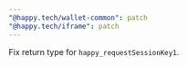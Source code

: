 ```yaml
---
"@happy.tech/wallet-common": patch
"@happy.tech/iframe": patch
---
```


Fix return type for `happy_requestSessionKey1`.
